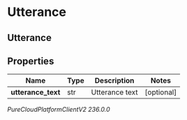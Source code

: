 # Utterance

## Utterance

## Properties

|Name | Type | Description | Notes|
|------------ | ------------- | ------------- | -------------|
| **utterance_text** | str | Utterance text | [optional] |



_PureCloudPlatformClientV2 236.0.0_
